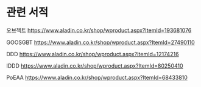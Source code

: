 # 관련 서적

오브젝트
<https://www.aladin.co.kr/shop/wproduct.aspx?ItemId=193681076>

GOOSGBT
<https://www.aladin.co.kr/shop/wproduct.aspx?ItemId=27490110>

DDD
<https://www.aladin.co.kr/shop/wproduct.aspx?ItemId=12174216>

IDDD
<https://www.aladin.co.kr/shop/wproduct.aspx?ItemId=80250410>

PoEAA
<https://www.aladin.co.kr/shop/wproduct.aspx?ItemId=68433810>
